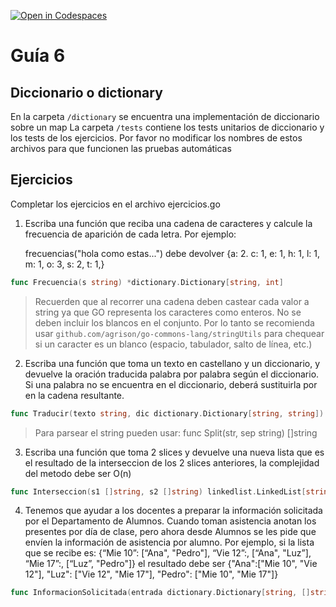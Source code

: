 [![Open in Codespaces](https://classroom.github.com/assets/launch-codespace-7f7980b617ed060a017424585567c406b6ee15c891e84e1186181d67ecf80aa0.svg)](https://classroom.github.com/open-in-codespaces?assignment_repo_id=10860851)
# Guía 6
## Diccionario o dictionary

En la carpeta `/dictionary` se encuentra una implementación de diccionario sobre un map
La carpeta `/tests` contiene los tests unitarios de diccionario y los tests de los ejercicios. Por favor no modificar los nombres de estos archivos para que funcionen las pruebas automáticas

## Ejercicios

Completar los ejercicios en el archivo ejercicios.go

1. Escriba una función que reciba una cadena de caracteres y calcule la frecuencia de aparición de cada letra. Por ejemplo:

	frecuencias("hola como estas...") debe devolver 
	{a: 2. c: 1, e: 1, h: 1, l: 1, m: 1, o: 3, s: 2, t: 1,}

```go
func Frecuencia(s string) *dictionary.Dictionary[string, int]
```

> Recuerden que al recorrer una cadena deben castear cada valor a string ya que GO representa los caracteres como enteros. No se deben incluir los blancos en el conjunto. Por lo tanto se recomienda usar `github.com/agrison/go-commons-lang/stringUtils` para chequear si un caracter es un blanco (espacio, tabulador, salto de línea, etc.)

2. Escriba una función que toma un texto en castellano y un diccionario, y devuelve la oración traducida palabra por palabra según el diccionario. Si una palabra no se encuentra en el diccionario, deberá sustituirla por <error> en la cadena resultante.

```go
func Traducir(texto string, dic dictionary.Dictionary[string, string]) string
```
> Para parsear el string pueden usar: func Split(str, sep string) []string

3. Escriba una función que toma 2 slices y devuelve una nueva lista que es el resultado de la interseccion de los 2 slices anteriores, la complejidad del metodo debe ser O(n)

```go
func Interseccion(s1 []string, s2 []string) linkedlist.LinkedList[string]
```

4. Tenemos que ayudar a los docentes a preparar la información solicitada por el
Departamento de Alumnos.
Cuando toman asistencia anotan los presentes por
día de clase, pero ahora desde Alumnos se les pide que envíen la información
de asistencia por alumno.  Por ejemplo, si la
lista que se recibe es:
{“Mie 10”: [“Ana", "Pedro"], “Vie 12”:, [“Ana", "Luz”], “Mie 17”:, [“Luz”, "Pedro"]}
el resultado debe ser 
{"Ana":["Mie 10", "Vie 12"], "Luz": ["Vie 12", "Mie 17"], "Pedro": ["Mie 10", "Mie 17"]}

```go
func InformacionSolicitada(entrada dictionary.Dictionary[string, []string]) *dictionary.Dictionary[string, []string]
```
